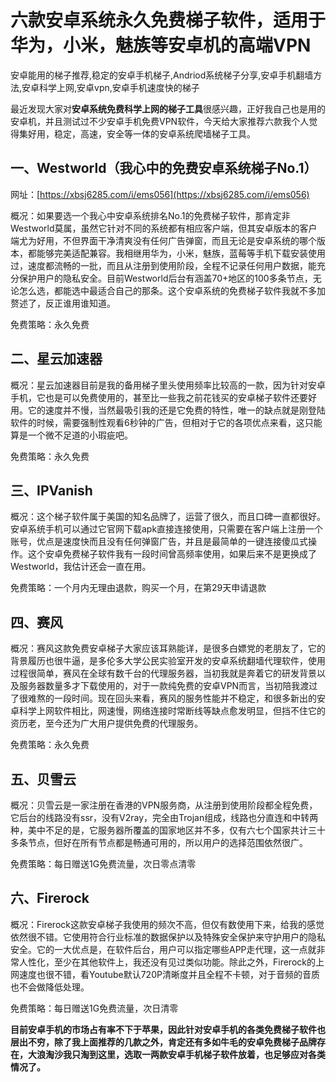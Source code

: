 # 六款安卓系统永久免费梯子软件，适用于华为，小米，魅族等安卓机的高端VPN
安卓能用的梯子推荐,稳定的安卓手机梯子,Andriod系统梯子分享,安卓手机翻墙方法,安卓科学上网,安卓vpn,安卓手机速度快的梯子

最近发现大家对**安卓系统免费科学上网的梯子工具**很感兴趣，正好我自己也是用的安卓机，并且测试过不少安卓手机免费VPN软件，今天给大家推荐六款我个人觉得集好用，稳定，高速，安全等一体的安卓系统爬墙梯子工具。

## 一、Westworld（我心中的免费安卓系统梯子No.1）

网址：[https://xbsj6285.com/i/ems056](https://xbsj6285.com/i/ems056)

概况：如果要选一个我心中安卓系统排名No.1的免费梯子软件，那肯定非Westworld莫属，虽然它针对不同的系统都有相应客户端，但其安卓版本的客户端尤为好用，不但界面干净清爽没有任何广告弹窗，而且无论是安卓系统的哪个版本，都能够完美适配兼容。我相继用华为，小米，魅族，蓝莓等手机下载安装使用过，速度都流畅的一批，而且从注册到使用阶段，全程不记录任何用户数据，能充分保护用户的隐私安全。目前Westworld后台有涵盖70+地区的100多条节点，无论怎么选，都能选中最适合自己的那条。这个安卓系统的免费梯子软件我就不多加赘述了，反正谁用谁知道。

免费策略：永久免费

## 二、星云加速器

概况：星云加速器目前是我的备用梯子里头使用频率比较高的一款，因为针对安卓手机，它也是可以免费使用的，甚至比一些我之前花钱买的安卓梯子软件还要好用。它的速度并不慢，当然最吸引我的还是它免费的特性，唯一的缺点就是刚登陆软件的时候，需要强制性观看6秒钟的广告，但相对于它的各项优点来看，这只能算是一个微不足道的小瑕疵吧。

免费策略：永久免费

## 三、IPVanish

概况：这个梯子软件属于美国的知名品牌了，运营了很久，而且口碑一直都很好。安卓系统手机可以通过它官网下载apk直接连接使用，只需要在客户端上注册一个账号，优点是速度快而且没有任何弹窗广告，并且是最简单的一键连接傻瓜式操作。这个安卓免费梯子软件我有一段时间曾高频率使用，如果后来不是更换成了Westworld，我估计还会一直在用。

免费策略：一个月内无理由退款，购买一个月，在第29天申请退款

## 四、赛风

概况：赛风这款免费安卓梯子大家应该耳熟能详，是很多白嫖党的老朋友了，它的背景履历也很牛逼，是多伦多大学公民实验室开发的安卓系统翻墙代理软件，使用过程很简单，赛风在全球有数千台的代理服务器，当初我就是奔着它的研发背景以及服务器数量多才下载使用的，对于一款纯免费的安卓VPN而言，当初陪我渡过了很难熬的一段时间。现在回头来看，赛风的服务性能并不稳定，和很多新出的安卓科学上网软件相比，网速慢，网络连接时常断线等缺点愈发明显，但挡不住它的资历老，至今还为广大用户提供免费的代理服务。

免费策略：永久免费

## 五、贝雪云

概况：贝雪云是一家注册在香港的VPN服务商，从注册到使用阶段都全程免费，它后台的线路没有ssr，没有V2ray，完全由Trojan组成，线路也分直连和中转两种，美中不足的是，它服务器所覆盖的国家地区并不多，仅有六七个国家共计三十多条节点，但好在所有节点都是畅通可用的，所以用户的选择范围依然很广。

免费策略：每日赠送1G免费流量，次日零点清零

## 六、Firerock

概况：Firerock这款安卓梯子我使用的频次不高，但仅有数使用下来，给我的感觉依然很不错。它使用符合行业标准的数据保护以及特殊安全保护来守护用户的隐私安全。它的一大优点是，在软件后台，用户可以指定哪些APP走代理，这一点就非常人性化，至少在其他软件上，我还没有见过类似功能。除此之外，Firerock的上网速度也很不错，看Youtube默认720P清晰度并且全程不卡顿，对于音频的音质也不会做降低处理。

免费策略：每日赠送1G免费流量，次日清零

**目前安卓手机的市场占有率不下于苹果，因此针对安卓手机的各类免费梯子软件也层出不穷，除了我上面推荐的几款之外，肯定还有多如牛毛的安卓免费梯子品牌存在，大浪淘沙我只淘到这里，选取一两款安卓手机梯子软件放着，也足够应对各类情况了。**
